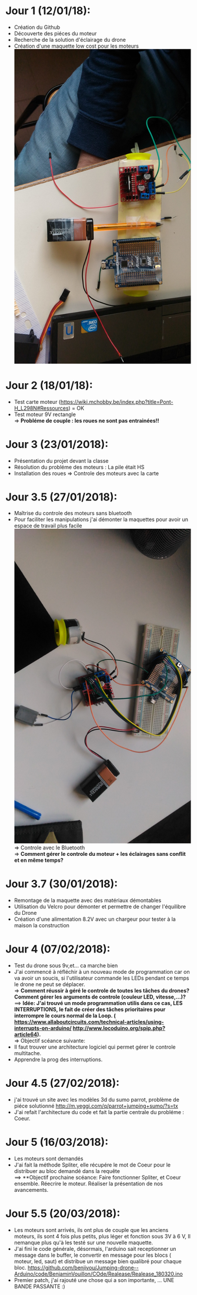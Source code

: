 # Jour 1 (12/01/18):
-  Création du Github  
-  Découverte des piéces du moteur  
-  Recherche de la solution d'éclairage du drone   
-  Création d'une maquette low cost pour les moteurs ![maquette](https://raw.githubusercontent.com/benjivou/Jumping-drone--Arduino/master/Image/Ben/Maquette1.jpg)

# Jour 2 (18/01/18):  
-  Test carte moteur (https://wiki.mchobby.be/index.php?title=Pont-H_L298N#Ressources) = OK  
-  Test moteur 9V rectangle    
=> **Probléme de couple : les roues ne sont pas entrainées!!**

# Jour 3 (23/01/2018):
-  Présentation du projet devant la classe 
-  Résolution du probléme des moteurs : La pile était HS
-  Installation des roues
=> Controle des moteurs avec la carte

# Jour 3.5 (27/01/2018):
-  Maîtrise du controle des moteurs sans bluetooth  
-  Pour faciliter les manipulations j'ai démonter la maquettes pour avoir un espace de travail plus facile ![test moteur](https://github.com/benjivou/Jumping-drone--Arduino/blob/master/Image/Ben/testmoteur.png)  
=> Controle avec le Bluetooth  
=> **Comment gérer le controle du moteur + les éclairages sans conflit et en même temps?**  

# Jour 3.7 (30/01/2018):  
-  Remontage de la maquette avec des matériaux démontables  
-  Utilisation du Velcro pour démonter et permettre de changer l'équilibre du Drone  
-  Création d'une alimentation 8.2V avec un chargeur pour tester à la maison la construction  

# Jour 4 (07/02/2018):
-  Test du drone sous 9v,et... ca marche bien  
-  J'ai commencé à réfléchir à un nouveau mode de programmation car on va avoir un soucis, si l'utilisateur commande les LEDs pendant ce temps le drone ne peut se déplacer.  
=> **Comment réussir à géré le controle de toutes les tâches du drones?  Comment gérer les arguments de controle (couleur LED, vitesse,...)?**  
==> **Idée: J'ai trouvé un mode programmation utilis dans ce cas, LES INTERRUPTIONS, le fait de créer des tâches prioritaires pour interrompre le cours normal de la Loop. (  https://www.allaboutcircuits.com/technical-articles/using-interrupts-on-arduino/     http://www.locoduino.org/spip.php?article64).**  
=> Objectif scéance suivante:  
-  Il faut trouver une architecture logiciel qui permet gérer le controle multitache.  
-  Apprendre la prog des interruptions. 

# Jour 4.5 (27/02/2018):
-   j'ai trouvé un site avec les modèles 3d du sumo  parrot,  problème de piéce solutionné
http://m.yeggi.com/q/parrot+jumping+sumo/?s=tx  
-  J'ai refait l'architecture du code et fait la partie centrale du probléme : Coeur.  

# Jour 5 (16/03/2018):
-  Les moteurs sont demandés  
-  J'ai fait la méthode Spliter, elle récupére le mot de Coeur pour le distribuer au bloc demandé dans la requête  
==> **Objectif prochaine scéance: Faire fonctionner Spliter, et Coeur ensemble. Réecrire le moteur. Réaliser la présentation de nos avancements.  

# Jour 5.5 (20/03/2018):
-  Les moteurs sont arrivés, ils ont plus de couple que les anciens moteurs, ils sont 4 fois plus petits, plus léger et fonction sous 3V à 6 V, Il nemanque plus qu'à les testé sur une nouvelle maquette.  
-  J'ai fini le code générale, désormais, l'arduino sait receptionner un message dans le buffer, le convertir en message pour les blocs ( moteur, led, saut) et distribue un message bien qualibré pour chaque bloc.  https://github.com/benjivou/Jumping-drone--Arduino/code/BenjaminVouillon/COde/Realease/Realease_180320.ino  
-  Premier patch, j'ai rajouté une chose qui a son importante, ... UNE BANDE PASSANTE :) 
